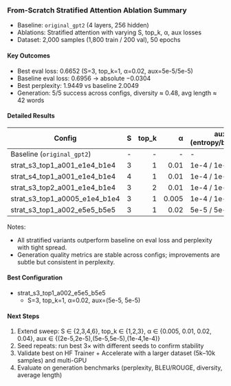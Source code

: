 ### From-Scratch Stratified Attention Ablation Summary

- Baseline: `original_gpt2` (4 layers, 256 hidden)
- Ablations: Stratified attention with varying S, top_k, α, aux losses
- Dataset: 2,000 samples (1,800 train / 200 val), 50 epochs

#### Key Outcomes
- Best eval loss: 0.6652 (S=3, top_k=1, α=0.02, aux=5e-5/5e-5)
- Baseline eval loss: 0.6956 → absolute −0.0304
- Best perplexity: 1.9449 vs baseline 2.0049
- Generation: 5/5 success across configs, diversity ≈ 0.48, avg length ≈ 42 words

#### Detailed Results

| Config | S | top_k | α | aux (entropy/balance) | Eval Loss | PPL | Gen Success | Diversity |
|---|---:|---:|---:|---|---:|---:|---:|---:|
| Baseline (`original_gpt2`) | - | - | - | - | 0.6956 | 2.0049 | 5/5 | 0.474 |
| strat_s3_top1_a001_e1e4_b1e4 | 3 | 1 | 0.01 | 1e-4 / 1e-4 | 0.6654 | 1.9453 | 5/5 | 0.483 |
| strat_s4_top1_a001_e1e4_b1e4 | 4 | 1 | 0.01 | 1e-4 / 1e-4 | 0.6654 | 1.9453 | 5/5 | 0.483 |
| strat_s3_top2_a001_e1e4_b1e4 | 3 | 2 | 0.01 | 1e-4 / 1e-4 | 0.6654 | 1.9452 | 5/5 | 0.483 |
| strat_s3_top1_a0005_e1e4_b1e4 | 3 | 1 | 0.005 | 1e-4 / 1e-4 | 0.6655 | 1.9455 | 5/5 | 0.483 |
| strat_s3_top1_a002_e5e5_b5e5 | 3 | 1 | 0.02 | 5e-5 / 5e-5 | 0.6652 | 1.9449 | 5/5 | 0.483 |

Notes:
- All stratified variants outperform baseline on eval loss and perplexity with tight spread.
- Generation quality metrics are stable across configs; improvements are subtle but consistent in perplexity.

#### Best Configuration
- strat_s3_top1_a002_e5e5_b5e5
  - S=3, top_k=1, α=0.02, aux=(5e-5, 5e-5)

#### Next Steps
1) Extend sweep: S ∈ {2,3,4,6}, top_k ∈ {1,2,3}, α ∈ {0.005, 0.01, 0.02, 0.04}, aux ∈ {(2e-5,2e-5),(5e-5,5e-5),(1e-4,1e-4)}
2) Seed repeats: run best 3× with different seeds to confirm stability
3) Validate best on HF Trainer + Accelerate with a larger dataset (5k–10k samples) and multi-GPU
4) Evaluate on generation benchmarks (perplexity, BLEU/ROUGE, diversity, average length)
